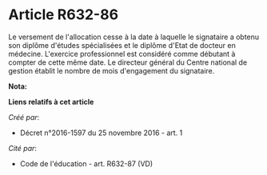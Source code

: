 # Article R632-86

Le versement de l'allocation cesse à la date à laquelle le signataire a obtenu son diplôme d'études spécialisées et le
diplôme d'Etat de docteur en médecine. L'exercice professionnel est considéré comme débutant à compter de cette même date. Le
directeur général du Centre national de gestion établit le nombre de mois d'engagement du signataire.

**Nota:**



**Liens relatifs à cet article**

_Créé par_:

  - Décret n°2016-1597 du 25 novembre 2016 - art. 1

_Cité par_:

  - Code de l'éducation - art. R632-87 (VD)
